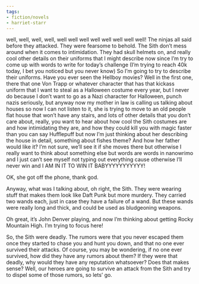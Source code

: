 ```yaml
---
tags:
- fiction/novels
- harriet-starr
---
```


well, well, well, well, well well well well well well well well! The
ninjas all said before they attacked. They were fearsome to behold. The
Sith don’t mess around when it comes to intimidation. They had skull
helmets on, and really cool other details on their uniforms that I might
describe now since I’m try to come up with words to write for today’s
challenge (I’m trying to reach 40k today, I bet you noticed but you
never know) So I’m going to try to describe their uniforms. Have you
ever seen the Hellboy movies? Well in the first one, there that one Von
Trapp or whatever character that has that kickass uniform that I want to
steal as a Halloween costume every year, but I never do because I don’t
want to go as a Nazi character for Halloween, punch nazis seriously, but
anyway now my mother in law is calling us talking about houses so now I
can not listen to it, she is trying to move to an old people flat house
that won’t have any stairs, and lots of other details that you don’t
care about, really, you want to hear about how cool the Sith costumes
are and how intimidating they are, and how they could kill you with
magic faster than you can say Hufflepuff but now I’m just thinking about
her describing the house in detail, something about fishes theme? And
how her father would like it? I’m not sure, we’ll see it if she moves
there but otherwise I really want to think about something else but
words are words in nanowrimo and I just can’t see myself not typing out
everything cause otherwise I’ll never win and I AM IN IT TO WIN IT
BABYYYYYYYYYYY!

OK, she got off the phone, thank god.

Anyway, what was I talking about, oh right, the Sith. They were wearing
stuff that makes them look like Daft Punk but more murdery. They carried
two wands each, just in case they have a failure of a wand. But these
wands were really long and thick, and could be used as bludgeoning
weapons.

Oh great, it’s John Denver playing, and now I’m thinking about getting
Rocky Mountain High. I’m trying to focus here!

So, the Sith were deadly. The rumors were that you never escaped them
once they started to chase you and hunt you down, and that no one ever
survived their attacks. Of course, you may be wondering, if no one ever
survived, how did they have any rumors about them? If they were that
deadly, why would they have any reputation whatsoever? Does that makes
sense? Well, our heroes are going to survive an attack from the Sith and
try to dispel some of those rumors, so lets’ go.

